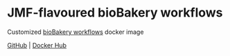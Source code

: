 # JMF-flavoured bioBakery workflows

Customized [bioBakery workflows](https://github.com/biobakery/biobakery_workflows) docker image

[GitHub](https://github.com/jmf-vienna/biobakery_workflows) | [Docker Hub](https://hub.docker.com/r/jmfvienna/biobakery_workflows)
